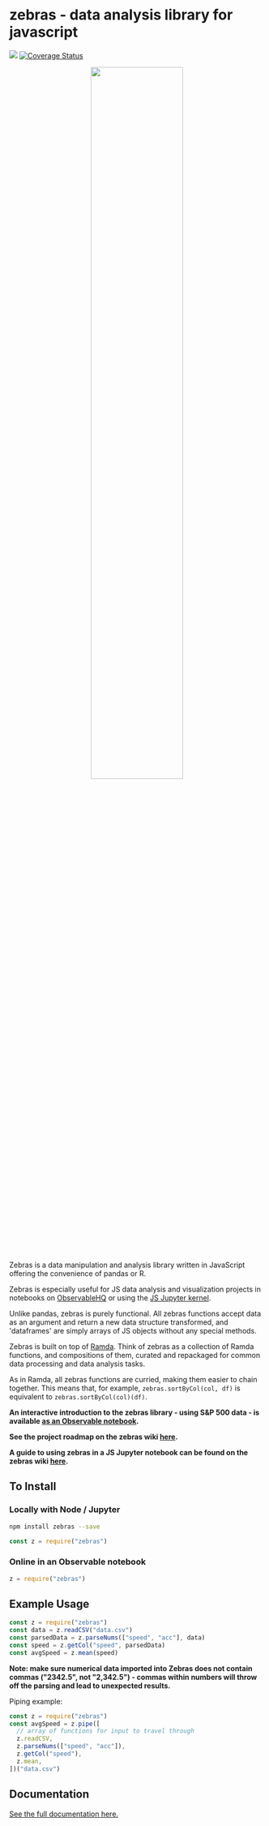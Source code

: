 # zebras - data analysis library for javascript

<img src="https://travis-ci.org/nickslevine/zebras.svg?branch=master"> [![Coverage Status](https://coveralls.io/repos/github/nickslevine/zebras/badge.svg?branch=master)](https://coveralls.io/github/nickslevine/zebras?branch=master)

<div align="center"><img src ="code_example.png" width = "60%" /></div>

Zebras is a data manipulation and analysis library written in JavaScript offering the convenience of pandas or R.

Zebras is especially useful for JS data analysis and visualization projects in notebooks on [ObservableHQ](https://beta.observablehq.com/) or using the [JS Jupyter kernel](https://github.com/n-riesco/ijavascript).

Unlike pandas, zebras is purely functional. All zebras functions accept data as an argument and return a new data structure transformed, and 'dataframes' are simply arrays of JS objects without any special methods.

Zebras is built on top of [Ramda](https://github.com/Ramda/ramda). Think of zebras as a collection of Ramda functions, and compositions of them, curated and repackaged for common data processing and data analysis tasks.

As in Ramda, all zebras functions are curried, making them easier to chain together. This means that, for example, `zebras.sortByCol(col, df)` is equivalent to `zebras.sortByCol(col)(df)`.

**An interactive introduction to the zebras library - using S&P 500 data - is available [as an Observable notebook](https://beta.observablehq.com/@nickslevine/introduction-to-zebras-a-data-analysis-library-for-javascr).**

**See the project roadmap on the zebras wiki [here](https://github.com/nickslevine/zebras/wiki/Zebras---Project-Roadmap).**

**A guide to using zebras in a JS Jupyter notebook can be found on the zebras wiki [here](https://github.com/nickslevine/zebras/wiki/Zebras-in-a-Jupyter-Notebook).**

## To Install

### Locally with Node / Jupyter

```sh
npm install zebras --save
```

```javascript
const z = require("zebras")
```

### Online in an Observable notebook

```javascript
z = require("zebras")
```

## Example Usage

```javascript
const z = require("zebras")
const data = z.readCSV("data.csv")
const parsedData = z.parseNums(["speed", "acc"], data)
const speed = z.getCol("speed", parsedData)
const avgSpeed = z.mean(speed)
```

**Note: make sure numerical data imported into Zebras does not contain commas ("2342.5", not "2,342.5") - commas within numbers will throw off the parsing and lead to unexpected results.**

Piping example:

```javascript
const z = require("zebras")
const avgSpeed = z.pipe([
  // array of functions for input to travel through
  z.readCSV,
  z.parseNums(["speed", "acc"]),
  z.getCol("speed"),
  z.mean,
])("data.csv")
```

## Documentation

[See the full documentation here.](http://zebrasjs.com/)
